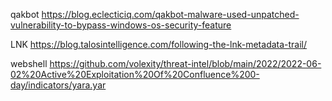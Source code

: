 qakbot
https://blog.eclecticiq.com/qakbot-malware-used-unpatched-vulnerability-to-bypass-windows-os-security-feature

LNK
https://blog.talosintelligence.com/following-the-lnk-metadata-trail/

webshell
https://github.com/volexity/threat-intel/blob/main/2022/2022-06-02%20Active%20Exploitation%20Of%20Confluence%200-day/indicators/yara.yar
